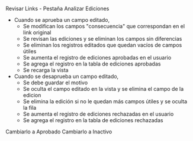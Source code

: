 Revisar Links - Pestaña Analizar
Ediciones
- Cuando se aprueba un campo editado,
	- Se modifican los campos "consecuencia" que correspondan en el link original
	- Se revisan las ediciones y se eliminan los campos sin diferencias
	- Se eliminan los registros editados que quedan vacíos de campos útiles
	- Se aumenta el registro de ediciones aprobadas en el usuario
	- Se agrega el registro en la tabla de ediciones aprobadas
	- Se recarga la vista
- Cuando se desaprueba un campo editado,
	- Se debe guardar el motivo
	- Se oculta el campo editado en la vista y se elimina el campo de la edicion
	- Se elimina la edición si no le quedan más campos útiles y se oculta la fila
	- Se aumenta el registro de ediciones rechazadas en el usuario
	- Se agrega el registro en la tabla de ediciones rechazadas

Cambiarlo a Aprobado
Cambiarlo a Inactivo